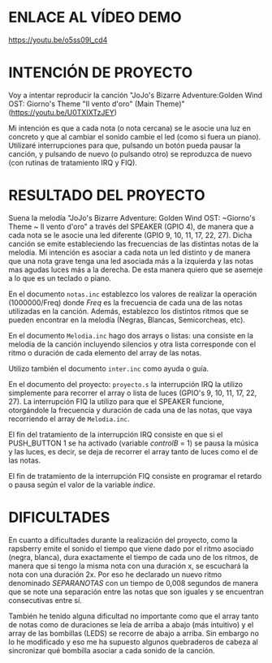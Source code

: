# ENLACE AL VÍDEO DEMO

https://youtu.be/o5ss09l_cd4

# INTENCIÓN DE PROYECTO

Voy a intentar reproducir la canción "JoJo's Bizarre Adventure:Golden Wind OST: Giorno's Theme "Il vento d'oro" (Main Theme)" (https://youtu.be/U0TXIXTzJEY)

Mi intención es que a cada nota (o nota cercana) se le asocie una luz en concreto y que al cambiar el sonido cambie el led (como si fuera un piano). Utilizaré interrupciones para que, pulsando un botón pueda pausar la canción, y pulsando de nuevo (o pulsando otro) se reproduzca de nuevo (con rutinas de tratamiento IRQ y FIQ).

# RESULTADO DEL PROYECTO

Suena la melodía "JoJo's Bizarre Adventure: Golden Wind OST: ~Giorno's Theme ~ Il vento d'oro" a través del SPEAKER (GPIO 4), de manera que a cada nota se le asocie una led diferente (GPIO 9, 10, 11, 17, 22, 27). Dicha canción se emite estableciendo las frecuencias de las distintas notas de la melodía. Mi intención es asociar a cada nota un led distinto y de manera que una nota grave tenga una led asociada más a la izquierda y las notas mas agudas luces más a la derecha. De esta manera quiero que se asemeje a lo que es un teclado o piano.

En el documento ```notas.inc```  establezco los valores de realizar la operación (1000000/Freq) donde _Freq_ es la frecuencia de cada una de las notas utilizadas en la canción. Además, establezco los distintos ritmos que se pueden encontrar en la melodía (Negras, Blancas, Semicorcheas, etc).

En el documento ```Melodia.inc``` hago dos arrays o listas: una consiste en la melodía de la canción incluyendo silencios y otra lista corresponde con el ritmo o duración de cada elemento del array de las notas.

Utilizo también el documento ```inter.inc``` como ayuda o guía.

En el documento del proyecto: ```proyecto.s``` la interrupción IRQ la utilizo simplemente para recorrer el array o lista de luces (GPIO's 9, 10, 11, 17, 22, 27). La interrupción FIQ la utilizo para que el SPEAKER funcione, otorgándole la frecuencia y duración de cada una de las notas, que vaya recorriendo el array de ```Melodia.inc```.

El fin del tratamiento de la interrupción IRQ consiste en que si el PUSH_BUTTON 1 se ha activado (variable _controlB_ = 1) se pausa la música y las luces, es decir, se deja de recorrer el array tanto de luces como el de las notas.

El fin de tratamiento de la interrupción FIQ consiste en programar el retardo o pausa según el valor de la variable _indice_.

# DIFICULTADES

En cuanto a dificultades durante la realización del proyecto, como la rapsberry emite el sonido el tiempo que viene dado por el ritmo asociado (negra, blanca), dura exactamente el tiempo de cada uno de los ritmos, de manera que si tengo la misma nota con una duración x, se escuchará la nota con una duración 2x. Por eso he declarado un nuevo ritmo denominado _SEPARANOTAS_ con un tiempo de 0,008 segundos de manera que se note una separación entre las notas que son iguales y se encuentran consecutivas entre sí.

También he tenido alguna dificultad no importante como que el array tanto de notas como de duraciones se leía de arriba a abajo (más intuitivo) y el array de las bombillas (LEDS) se recorre de abajo a arriba. Sin embargo no lo he modificado y eso me ha supuesto algunos quebraderos de cabeza al sincronizar qué bombilla asociar a cada sonido de la canción.
